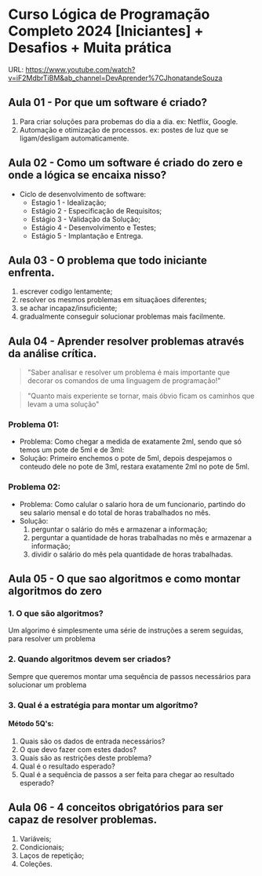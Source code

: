 # Curso Lógica de Programação Completo 2024 [Iniciantes] + Desafios + Muita prática
URL: https://www.youtube.com/watch?v=iF2MdbrTiBM&ab_channel=DevAprender%7CJhonatandeSouza


## Aula 01 - Por que um software é criado?

1. Para criar soluções para probemas do dia a dia. ex: Netflix, Google.
2. Automação e otimização de processos. ex: postes de luz que se ligam/desligam automaticamente.


## Aula 02 - Como um software é criado do zero e onde a lógica se encaixa nisso?

* Ciclo de desenvolvimento de software:
    * Estagio 1 - Idealização;
    * Estágio 2 - Especificação de Requisitos;
    * Estágio 3 - Validação da Solução;
    * Estágio 4 - Desenvolvimento e Testes;
    * Estágio 5 - Implantação e Entrega.


## Aula 03 - O problema que todo iniciante enfrenta.

1. escrever codigo lentamente;
2. resolver os mesmos problemas em situaçãoes diferentes;
3. se achar incapaz/insuficiente;
4. gradualmente conseguir solucionar problemas mais facilmente.


## Aula 04 - Aprender resolver problemas através da análise crítica.

> "Saber analisar e resolver um problema é mais importante que decorar os comandos de uma linguagem de programação!"

> "Quanto mais experiente se tornar, mais óbvio ficam os caminhos que levam a uma solução"

### Problema 01:

* Problema: Como chegar a medida de exatamente 2ml, sendo que só temos um pote de 5ml e de 3ml:
* Solução: Primeiro enchemos o pote de 5ml, depois despejamos o conteudo dele no pote de 3ml, restara exatamente 2ml no pote de 5ml.

### Problema 02:

* Problema: Como calular o salario hora de um funcionario, partindo do seu salario mensal e do total de horas trabalhados no mês.
* Solução:
    1. perguntar o salário do mês e armazenar a informação;
    2. perguntar a quantidade de horas trabalhadas no mês e armazenar a informação;
    3. dividir o salário do mês pela quantidade de horas trabalhadas.


## Aula 05 -  O que sao algoritmos e como montar algoritmos do zero

### 1. O que são algoritmos?
Um algorimo é simplesmente uma série de instruções a serem seguidas, para resolver um problema

### 2. Quando algoritmos devem ser criados?
Sempre que queremos montar uma sequência de passos necessários para solucionar um problema

### 3. Qual é a estratégia para montar um algorítmo?
#### Método 5Q's:
1. Quais são os dados de entrada necessários?
2. O que devo fazer com estes dados?
3. Quais são as restrições deste problema?
4. Qual é o resultado esperado?
5. Qual é a sequência de passos a ser feita para chegar ao resultado esperado?


## Aula 06 - 4 conceitos obrigatórios para ser capaz de resolver problemas.

1. Variáveis;
2. Condicionais;
3. Laços de repetição;
4. Coleções.
